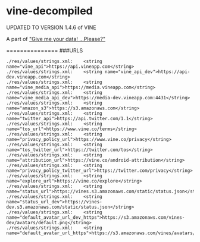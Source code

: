 vine-decompiled
===============

UPDATED TO VERSION 1.4.6 of VINE

A part of ["Give me your data! ...Please?"](http://makeitdoathing.com/index.php/give-me-your-data/)

===============
###URLS

    ./res/values/strings.xml:    <string name="vine_api">https://api.vineapp.com</string>
    ./res/values/strings.xml:    <string name="vine_api_dev">https://api-dev.vineapp.com</string>
    ./res/values/strings.xml:    <string name="vine_media_api">https://media.vineapp.com</string>
    ./res/values/strings.xml:    <string name="vine_media_api_dev">https://media-dev.vineapp.com:4431</string>
    ./res/values/strings.xml:    <string name="amazon_s3">https://s3.amazonaws.com</string>
    ./res/values/strings.xml:    <string name="twitter_api">https://api.twitter.com/1.1</string>
    ./res/values/strings.xml:    <string name="tos_url">https://www.vine.co/terms</string>
    ./res/values/strings.xml:    <string name="privacy_policy_url">https://www.vine.co/privacy</string>
    ./res/values/strings.xml:    <string name="tos_twitter_url">https://twitter.com/tos</string>
    ./res/values/strings.xml:    <string name="attribution_url">https://vine.co/android-attribution</string>
    ./res/values/strings.xml:    <string name="privacy_policy_twitter_url">https://twitter.com/privacy</string>
    ./res/values/strings.xml:    <string name="explore_url">https://vine.co/explore</string>
    ./res/values/strings.xml:    <string name="status_url">https://vines.s3.amazonaws.com/static/status.json</string>
    ./res/values/strings.xml:    <string name="status_url_dev">https://vines-dev.s3.amazonaws.com/static/status.json</string>
    ./res/values/strings.xml:    <string name="default_avatar_url_dev_https">https://s3.amazonaws.com/vines-dev/avatars/default.png</string>
    ./res/values/strings.xml:    <string name="default_avatar_url_https">https://s3.amazonaws.com/vines/avatars/default.png</string>


